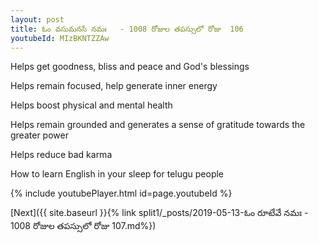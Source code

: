```yaml
---
layout: post
title: ఓం వసుమనసే నమః   - 1008 రోజుల తపస్సులో రోజు  106
youtubeId: MIzBKNTZZAw
---
```

 
 
Helps get goodness, bliss and peace and God's blessings
 
Helps remain focused, help generate inner energy 
 
Helps boost physical and mental health 
 
Helps remain grounded and generates a sense of gratitude towards the greater power 
 
Helps reduce bad karma
 
How to learn English in your sleep for telugu people
 
 
 
 


{% include youtubePlayer.html id=page.youtubeId %}
 
[Next]({{ site.baseurl }}{% link split1/_posts/2019-05-13-ఓం రూటేవే నమః   - 1008 రోజుల తపస్సులో రోజు  107.md%})
 
